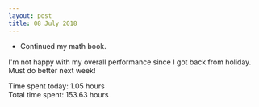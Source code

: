 ```yaml
---
layout: post
title: 08 July 2018
---
```


* Continued my math book.

I'm not happy with my overall performance since I got back from holiday. Must do better next week!

Time spent today: 1.05 hours  
Total time spent: 153.63 hours  